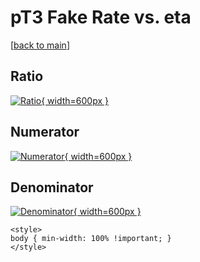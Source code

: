 # pT3 Fake Rate vs. eta

[[back to main](./)]



## Ratio

[![Ratio](../mtv/var/pT3_fakerate_eta.png){ width=600px }](../mtv/var/pT3_fakerate_eta.pdf)

## Numerator

[![Numerator](../mtv/num/pT3_fakerate_eta_num0.png){ width=600px }](../mtv/num/pT3_fakerate_eta_num0.pdf)

## Denominator

[![Denominator](../mtv/den/pT3_fakerate_eta_den.png){ width=600px }](../mtv/den/pT3_fakerate_eta_den.pdf)


``` {=html}
<style>
body { min-width: 100% !important; }
</style>
```
